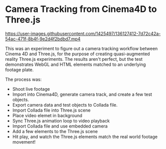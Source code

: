 # Camera Tracking from Cinema4D to Three.js

https://user-images.githubusercontent.com/1425497/136127412-7d72c42a-54ac-471f-8b4f-9e2d4f2bdbd7.mp4

This was an experiment to figure out a camera tracking workflow between Cinema 4D and Three.js, for the purpose of creating quasi-augmented reality Three.js experiments. The results aren't perfect, but the test demonstrates WebGL and HTML elements matched to an underlying footage plate. 

The process was:

* Shoot live footage
* Import into Cinema4D, generate camera track, and create a few test objects.
* Export camera data and test objects to Collada file.
* Import Collada file into Three.js scene
* Place video elemet in background
* Sync Three.js animation loop to video playback
* Import Collada file and use embedded camera
* Add a few elements to the Three.js scene
* Hit play, and watch the Three.js elements match the real world footage movement!
